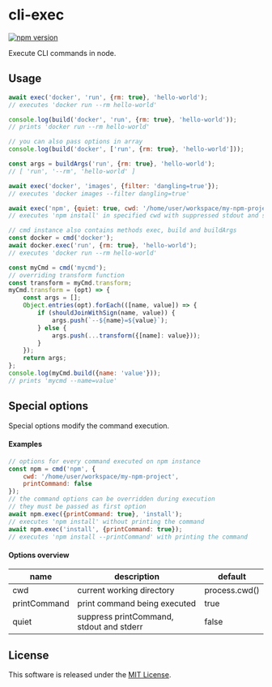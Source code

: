 # cli-exec

[![npm version](https://badge.fury.io/js/%40pony-ci%2Fcli-exec.svg)](https://badge.fury.io/js/%40pony-ci%2Fcli-exec)

Execute CLI commands in node.

## Usage
```javascript
await exec('docker', 'run', {rm: true}, 'hello-world');
// executes 'docker run --rm hello-world'

console.log(build('docker', 'run', {rm: true}, 'hello-world'));
// prints 'docker run --rm hello-world'

// you can also pass options in array
console.log(build('docker', ['run', {rm: true}, 'hello-world']));

const args = buildArgs('run', {rm: true}, 'hello-world');
// [ 'run', '--rm', 'hello-world' ]

await exec('docker', 'images', {filter: 'dangling=true'});
// executes 'docker images --filter dangling=true'

await exec('npm', {quiet: true, cwd: '/home/user/workspace/my-npm-project'}, 'install');
// executes 'npm install' in specified cwd with suppressed stdout and stderr

// cmd instance also contains methods exec, build and buildArgs
const docker = cmd('docker');
await docker.exec('run', {rm: true}, 'hello-world');
// executes 'docker run --rm hello-world'

const myCmd = cmd('mycmd');
// overriding transform function
const transform = myCmd.transform;
myCmd.transform = (opt) => {
    const args = [];
    Object.entries(opt).forEach(([name, value]) => {
        if (shouldJoinWithSign(name, value)) {
            args.push(`--${name}=${value}`);
        } else {
            args.push(...transform({[name]: value}));
        }
    });
    return args;
};
console.log(myCmd.build({name: 'value'}));
// prints 'mycmd --name=value'
```

## Special options
Special options modify the command execution.
#### Examples
```javascript
// options for every command executed on npm instance
const npm = cmd('npm', {
    cwd: '/home/user/workspace/my-npm-project',
    printCommand: false
});
// the command options can be overridden during execution
// they must be passed as first option
await npm.exec({printCommand: true}, 'install');
// executes 'npm install' without printing the command
await npm.exec('install', {printCommand: true});
// executes 'npm install --printCommand' with printing the command
```

#### Options overview
| name         | description                              | default       |
|--------------|------------------------------------------|---------------|
| cwd          | current working directory                | process.cwd() |
| printCommand | print command being executed             | true          |
| quiet        | suppress printCommand, stdout and stderr | false         |

## License
This software is released under the [MIT License](https://github.com/pony-ci/cli-exec/blob/master/LICENSE).

